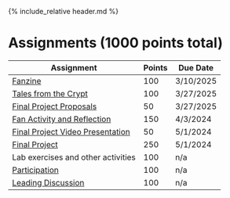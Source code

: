 {% include_relative header.md %}

# Assignments (1000 points total)

| Assignment                                                     | Points  | Due Date   |
| ---------------------------------------------------------------| ---     | ---------- |
| [Fanzine](assignment-fanzine.md)                               | 100     | 3/10/2025  |
| [Tales from the Crypt](assignment-tales-from-the-crypt.md)     | 100     | 3/27/2025  |
| [Final Project Proposals](assignment-final-project-proposal.md)|  50     | 3/27/2025  |
| [Fan Activity and Reflection](assignment-fan-activity.md)      | 150     | 4/3/2024   |
| [Final Project Video Presentation](assignment-video.md)        |  50     | 5/1/2024   |
| [Final Project](assignment-final-project.md)                   | 250     | 5/1/2024   |
| Lab exercises and other activities                             | 100     | n/a        |
| [Participation](assignment-participation.md)                   | 100     | n/a        |
| [Leading Discussion](assignment-leading-discussion.md)         | 100     | n/a        |
